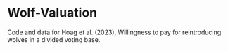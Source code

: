 # Wolf-Valuation
Code and data for Hoag et al. (2023), Willingness to pay for reintroducing wolves in a divided voting base.  
